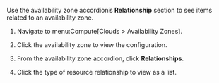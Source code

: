 Use the availability zone accordion’s **Relationship** section to see
items related to an availability zone.

1.  Navigate to menu:Compute\[Clouds \> Availability Zones\].

2.  Click the availability zone to view the configuration.

3.  From the availability zone accordion, click **Relationships**.

4.  Click the type of resource relationship to view as a list.
